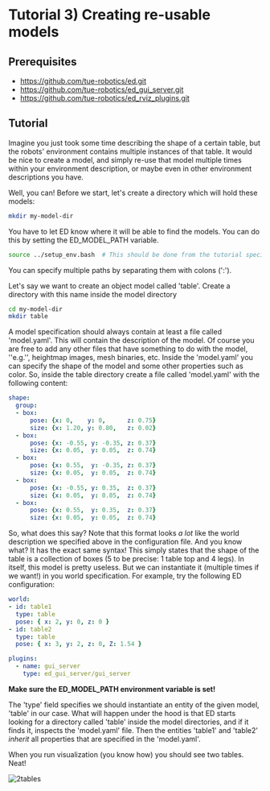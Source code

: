 # Tutorial 3) Creating re-usable models

## Prerequisites

- <https://github.com/tue-robotics/ed.git>
- <https://github.com/tue-robotics/ed_gui_server.git>
- <https://github.com/tue-robotics/ed_rviz_plugins.git>

## Tutorial

Imagine you just took some time describing the shape of a certain table, but the robots' environment contains multiple instances of that table. It would be nice to create a model, and simply re-use that model multiple times within your environment description, or maybe even in other environment descriptions you have.

Well, you can! Before we start, let's create a directory which will hold these models:

```bash
mkdir my-model-dir
```

You have to let ED know where it will be able to find the models. You can do this by setting the ED_MODEL_PATH variable.

```bash
source ../setup_env.bash  # This should be done from the tutorial specific folder
```

You can specify multiple paths by separating them with colons (':').

Let's say we want to create an object model called 'table'. Create a directory with this name inside the model directory

```bash
cd my-model-dir
mkdir table
```

A model specification should always contain at least a file called 'model.yaml'. This will contain the description of the model. Of course you are free to add any other files that have something to do with the model, ''e.g.'', heightmap images, mesh binaries, etc. Inside the 'model.yaml' you can specify the shape of the model and some other properties such as color. So, inside the table directory create a file called 'model.yaml' with the following content:

```yaml
shape:
  group:
  - box:
      pose: {x: 0,    y: 0,      z: 0.75}
      size: {x: 1.20, y: 0.80,   z: 0.02}
  - box:
      pose: {x: -0.55, y: -0.35, z: 0.37}
      size: {x: 0.05,  y: 0.05,  z: 0.74}
  - box:
      pose: {x: 0.55,  y: -0.35, z: 0.37}
      size: {x: 0.05,  y: 0.05,  z: 0.74}
  - box:
      pose: {x: -0.55, y: 0.35,  z: 0.37}
      size: {x: 0.05,  y: 0.05,  z: 0.74}
  - box:
      pose: {x: 0.55,  y: 0.35,  z: 0.37}
      size: {x: 0.05,  y: 0.05,  z: 0.74}
```

So, what does this say? Note that this format looks *a lot* like the world description we specified above in the configuration file. And you know what? It has the exact same syntax! This simply states that the shape of the table is a collection of boxes (5 to be precise: 1 table top and 4 legs). In itself, this model is pretty useless. But we can instantiate it (multiple times if we want!) in you world specification. For example, try the following ED configuration:

```yaml
world:
- id: table1
  type: table
  pose: { x: 2, y: 0, z: 0 }
- id: table2
  type: table
  pose: { x: 3, y: 2, z: 0, Z: 1.54 }

plugins:
  - name: gui_server
    type: ed_gui_server/gui_server
```

**Make sure the ED_MODEL_PATH environment variable is set!**

The 'type' field specifies we should instantiate an entity of the given model, 'table' in our case. What will happen under the hood is that ED starts looking for a directory called 'table' inside the model directories, and if it finds it, inspects the 'model.yaml' file. Then the entities 'table1' and 'table2' *inherit* all properties that are specified in the 'model.yaml'.

When you run visualization (you know how) you should see two tables. Neat!

![2tables](img/2tables.png)
